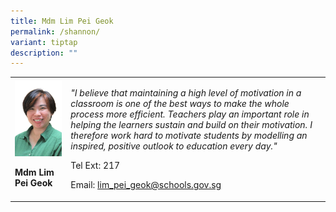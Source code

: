 ```yaml
---
title: Mdm Lim Pei Geok
permalink: /shannon/
variant: tiptap
description: ""
---
```

<p></p>
<table>
<tbody>
<tr>
<td rowspan="1" colspan="1">
<div class="isomer-image-wrapper">
<img style="width:100%;" height="auto" width="100%" src="/images/SHANNON.jpg">
</div>
<p><strong>Mdm Lim Pei Geok</strong>
</p>
</td>
<td rowspan="1" colspan="1">
<p><em>"I believe that maintaining a high level of motivation in a classroom is one of the best ways to make the whole process more efficient. Teachers play an important role in helping the learners sustain and build on their motivation. I therefore work hard to motivate students by modelling an inspired, positive outlook to education every day."</em>
</p>
<p>Tel Ext: 217</p>
<p>Email:&nbsp;<a href="mailto:lim_pei_geok@schools.gov.sg" rel="noopener noreferrer nofollow" target="_blank">lim_pei_geok@schools.gov.sg</a>
</p>
</td>
</tr>
</tbody>
</table>
<p></p>